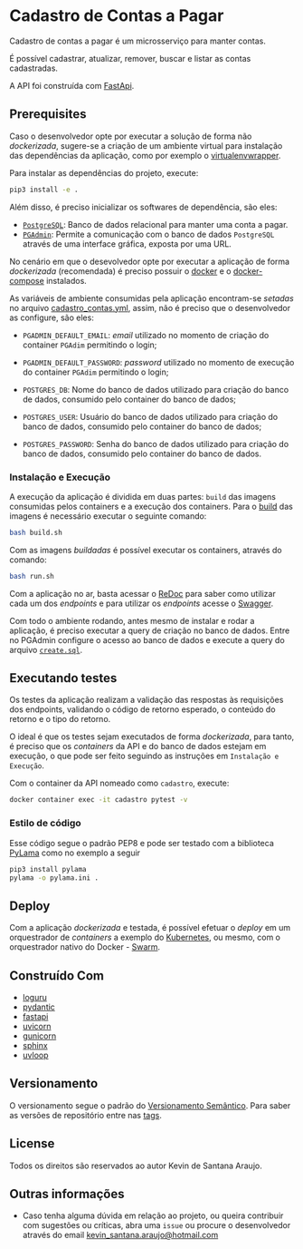 # Cadastro de Contas a Pagar

Cadastro de contas a pagar é um microsserviço para manter contas.

É possível cadastrar, atualizar, remover, buscar e listar as contas cadastradas.

A API foi construída com [FastApi](https://fastapi.tiangolo.com/).

## Prerequisites

Caso o desenvolvedor opte por executar a solução de forma não _dockerizada_, sugere-se a criação de um ambiente virtual para instalação das dependências da aplicação, como por exemplo o [virtualenvwrapper](https://virtualenvwrapper.readthedocs.io/en/latest/).

Para instalar as dependências do projeto, execute:

```bash
pip3 install -e .
```

Além disso, é preciso inicializar os softwares de dependência, são eles:

* [`PostgreSQL`](https://www.postgresql.org): Banco de dados relacional para manter uma conta a pagar.
* [`PGAdmin`](https://www.pgadmin.org): Permite a comunicação com o banco de dados `PostgreSQL` através de uma interface gráfica, exposta por uma URL.

No cenário em que o desevolvedor opte por executar a aplicação de forma _dockerizada_ (recomendada) é preciso possuir o [docker](https://docs.docker.com/) e o [docker-compose](https://docs.docker.com/compose/) instalados.

As variáveis de ambiente consumidas pela aplicação encontram-se _setadas_ no arquivo [cadastro_contas.yml](cadastro_contas.yml), assim, não é preciso que o desenvolvedor as configure, são eles:

* `PGADMIN_DEFAULT_EMAIL`: _email_ utilizado no momento de criação do container `PGAdim` permitindo o login;
* `PGADMIN_DEFAULT_PASSWORD`: _password_ utilizado no momento de execução do container `PGAdim` permitindo o login;

* `POSTGRES_DB`: Nome do banco de dados utilizado para criação do banco de dados, consumido pelo container do banco de dados;
* `POSTGRES_USER`: Usuário do banco de dados utilizado para criação do banco de dados, consumido pelo container do banco de dados;
* `POSTGRES_PASSWORD`: Senha do banco de dados utilizado para criação do banco de dados, consumido pelo container do banco de dados.

### Instalação e Execução

A execução da aplicação é dividida em duas partes: `build` das imagens consumidas pelos containers e a execução dos containers. Para o [build](./build.sh) das imagens é necessário executar o seguinte comando:

```bash
bash build.sh
```

Com as imagens _buildadas_ é possível executar os containers, através do comando:

```bash
bash run.sh
```

Com a aplicação no ar, basta acessar o [ReDoc](http://localhost:5000/v1/docs) para saber como utilizar cada um dos *endpoints* e para utilizar os *endpoints* acesse o [Swagger](http://localhost:5000/v1/swagger).

Com todo o ambiente rodando, antes mesmo de instalar e rodar a aplicação, é preciso executar a query de criação no banco de dados. Entre no PGAdmin configure o acesso ao banco de dados e execute a query do arquivo [`create.sql`](./cadastro_contas/scripts/create.sql).

## Executando testes

Os testes da aplicação realizam a validação das respostas às requisições dos endpoints, validando o código de retorno esperado, o conteúdo do retorno e o tipo do retorno.

O ideal é que os testes sejam executados de forma _dockerizada_, para tanto,  é preciso que os _containers_ da API e do banco de dados estejam em execução, o que pode ser feito seguindo as instruções em `Instalação e Execução`.

Com o container da API nomeado como `cadastro`, execute:

```bash
docker container exec -it cadastro pytest -v
```

### Estilo de código

Esse código segue o padrão PEP8 e pode ser testado com a biblioteca [PyLama](https://github.com/klen/pylama) como no exemplo a seguir

```bash
pip3 install pylama
pylama -o pylama.ini .
```

## Deploy

Com a aplicação _dockerizada_ e testada, é possível efetuar o _deploy_ em um orquestrador de _containers_ a exemplo do [Kubernetes](https://kubernetes.io/pt/), ou mesmo, com o orquestrador nativo do Docker - [Swarm](https://docs.docker.com/engine/swarm/).

## Construído Com

* [loguru](https://github.com/Delgan/loguru)
* [pydantic](https://pydantic-docs.helpmanual.io)
* [fastapi](https://fastapi.tiangolo.com)
* [uvicorn](https://www.uvicorn.org)
* [gunicorn](https://gunicorn.org)
* [sphinx](https://www.sphinx-doc.org/en/master/)
* [uvloop](uvloop)

## Versionamento

O versionamento segue o padrão do [Versionamento Semântico](http://semver.org/). Para saber as versões de repositório entre nas [tags](https://github.com/kevinsantana/desafio-tecnico-deliver-it/tags).

## License

Todos os direitos são reservados ao autor Kevin de Santana Araujo.

## Outras informações

* Caso tenha alguma dúvida em relação ao projeto, ou queira contribuir com sugestões ou críticas, abra uma `issue` ou procure o desenvolvedor através do email kevin_santana.araujo@hotmail.com
